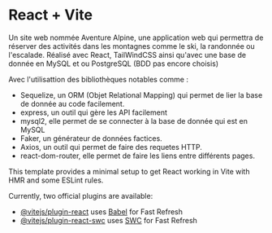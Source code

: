 # React + Vite

Un site web nommée Aventure Alpine, une application web qui permettra de réserver des activités dans les montagnes comme le ski, la randonnée ou l'escalade.
Réalisé avec React, TailWindCSS ainsi qu'avec une base de donnée en MySQL et ou PostgreSQL (BDD pas encore choisis)

Avec l'utilisattion des bibliothèques notables comme :
- Sequelize, un ORM (Objet Relational Mapping) qui permet de lier la base de donnée au code facilement.
- express, un outil qui gère les API facilement 
- mysql2, elle permet de se connecter à la base de donnée qui est en MySQL
- Faker, un générateur de données factices.
- Axios, un outil qui permet de faire des requetes HTTP.
- react-dom-router, elle permet de faire les liens entre différents pages.

This template provides a minimal setup to get React working in Vite with HMR and some ESLint rules.

Currently, two official plugins are available:

- [@vitejs/plugin-react](https://github.com/vitejs/vite-plugin-react/blob/main/packages/plugin-react/README.md) uses [Babel](https://babeljs.io/) for Fast Refresh
- [@vitejs/plugin-react-swc](https://github.com/vitejs/vite-plugin-react-swc) uses [SWC](https://swc.rs/) for Fast Refresh
